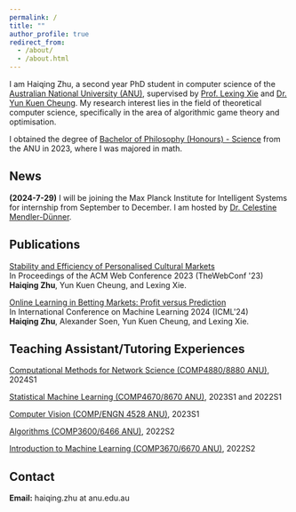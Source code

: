 ```yaml
---
permalink: /
title: ""
author_profile: true
redirect_from: 
  - /about/
  - /about.html
---
```


I am Haiqing Zhu, a second year PhD student in computer science of the [Australian National University (ANU)](https://www.anu.edu.au/), supervised by [Prof. Lexing Xie](https://users.cecs.anu.edu.au/~xlx/) and [Dr. Yun Kuen Cheung](https://comp-math-econ.academy/index_.html#). My research interest lies in the field of theoretical computer science, specifically in the area of algorithmic game theory and optimisation.  

I obtained the degree of [Bachelor of Philosophy (Honours) - Science](https://programsandcourses.anu.edu.au/program/aphsc) from the ANU in 2023, where I was majored in math.

News
------
**(2024-7-29)** I will be joining the Max Planck Institute for Intelligent Systems for internship from September to December. I am hosted by [Dr. Celestine Mendler-Dünner](https://celestine.ai/).


Publications
------
[Stability and Efficiency of Personalised Cultural Markets](https://arxiv.org/abs/2302.06226)  
In Proceedings of the ACM Web Conference 2023 (TheWebConf '23)  
**Haiqing Zhu**, Yun Kuen Cheung, and Lexing Xie.  

[Online Learning in Betting Markets: Profit versus Prediction](https://arxiv.org/abs/2406.04062)  
In International Conference on Machine Learning 2024 (ICML'24)  
**Haiqing Zhu**, Alexander Soen, Yun Kuen Cheung, and Lexing Xie. 

Teaching Assistant/Tutoring Experiences
------
[Computational Methods for Network Science (COMP4880/8880 ANU)](https://programsandcourses.anu.edu.au/course/comp4880), 2024S1  

[Statistical Machine Learning (COMP4670/8670 ANU)](https://programsandcourses.anu.edu.au/2022/course/comp4670), 2023S1 and 2022S1  

[Computer Vision (COMP/ENGN 4528 ANU)](https://programsandcourses.anu.edu.au/2024/course/comp4528), 2023S1

[Algorithms (COMP3600/6466 ANU)](https://programsandcourses.anu.edu.au/2024/course/comp3600), 2022S2

[Introduction to Machine Learning (COMP3670/6670 ANU)](https://programsandcourses.anu.edu.au/2024/course/comp3670), 2022S2

Contact
------
**Email:** haiqing.zhu at anu.edu.au  
